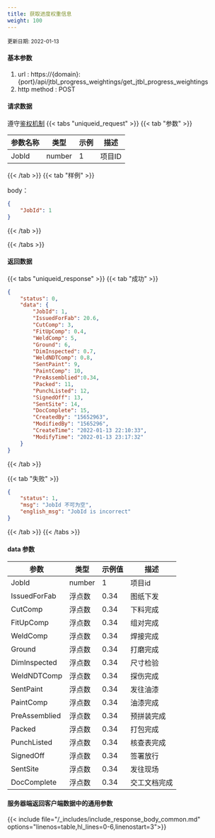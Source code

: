 ```yaml
---
title: 获取进度权重信息
weight: 100
---
```


<small>更新日期: 2022-01-13</small>

#### 基本参数
1. url : https://{domain}:{port}/api/jtbl_progress_weightings/get_jtbl_progress_weightings
2. http method : POST

#### 请求数据
遵守[鉴权机制](/auth/)
{{< tabs "uniqueid_request" >}}
{{< tab "参数" >}} 

|  参数名称   |  类型 |  示例 |  描述 |
|  ----  | ----  | ----  | ----  |
|  JobId  | number  | 1  | 项目ID |

{{< /tab >}}
{{< tab "样例" >}}


body： 

```json
{
    "JobId": 1
}
```
{{< /tab >}}

{{< /tabs >}}


#### 返回数据


{{< tabs "uniqueid_response" >}}
{{< tab "成功" >}} 
```json
{
    "status": 0,
    "data": {
        "JobId": 1,
        "IssuedForFab": 20.6,
        "CutComp": 3,
        "FitUpComp": 0.4,
        "WeldComp": 5,
        "Ground": 6,
        "DimInspected": 0.7,
        "WeldNDTComp": 0.8,
        "SentPaint": 9,
        "PaintComp": 10,
        "PreAssemblied":0.34,
        "Packed": 11,
        "PunchListed": 12,
        "SignedOff": 13,
        "SentSite": 14,
        "DocComplete": 15,
        "CreatedBy": "15652963",
        "ModifiedBy": "1565296",
        "CreateTime": "2022-01-13 22:10:33",
        "ModifyTime": "2022-01-13 23:17:32"
    }
}
```   
{{< /tab >}}

{{< tab "失败" >}}
```json
{
    "status": 1,
    "msg": "JobId 不可为空",
    "english_msg": "JobId is incorrect"
}
```
{{< /tab >}}
{{< /tabs >}}
#### data 参数

|  参数   |  类型 |  示例值 |  描述 |
|  ----  | ----  | ----  |----  |
|  JobId  | number  | 1  | 项目id |
|  IssuedForFab  | 浮点数  | 0.34  | 图纸下发 |
|  CutComp  | 浮点数  | 0.34  | 下料完成 |
|  FitUpComp  | 浮点数  | 0.34  | 组对完成 |
|  WeldComp  | 浮点数  | 0.34  | 焊接完成 |
|  Ground  | 浮点数  | 0.34  | 打磨完成 |
|  DimInspected  | 浮点数  | 0.34  | 尺寸检验 |
|  WeldNDTComp  | 浮点数  | 0.34  | 探伤完成 |
|  SentPaint  | 浮点数  | 0.34  | 发往油漆 |
|  PaintComp  | 浮点数  | 0.34  | 油漆完成 |
|  PreAssemblied  | 浮点数  | 0.34  | 预拼装完成 |
|  Packed  | 浮点数  | 0.34  | 打包完成 |
|  PunchListed  | 浮点数  | 0.34  | 核查表完成 |
|  SignedOff  | 浮点数  | 0.34  | 签署放行 |
|  SentSite  | 浮点数  | 0.34  | 发往现场 |
|  DocComplete  | 浮点数  | 0.34  | 交工文档完成 | 
#### 服务器端返回客户端数据中的通用参数

{{< include file="/_includes/include_response_body_common.md"  options="linenos=table,hl_lines=0-6,linenostart=3">}}
